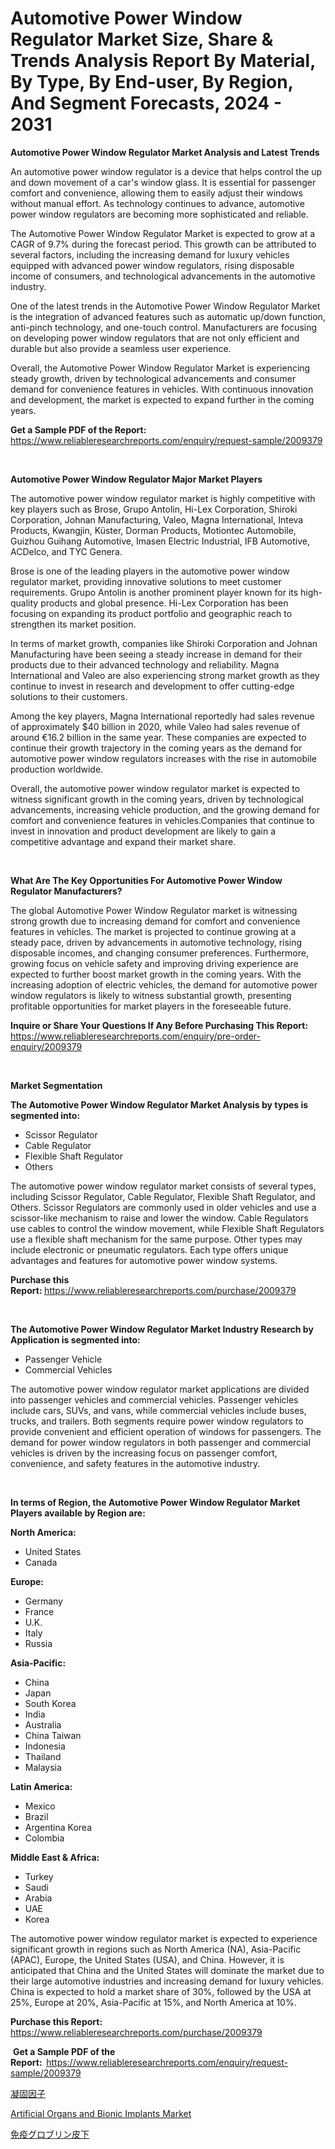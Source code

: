 <p><h1>Automotive Power Window Regulator Market Size, Share & Trends Analysis Report By Material, By Type, By End-user, By Region, And Segment Forecasts, 2024 - 2031</h1></p><p><strong>Automotive Power Window Regulator Market Analysis and Latest Trends</strong></p>
<p><p>An automotive power window regulator is a device that helps control the up and down movement of a car's window glass. It is essential for passenger comfort and convenience, allowing them to easily adjust their windows without manual effort. As technology continues to advance, automotive power window regulators are becoming more sophisticated and reliable.</p><p>The Automotive Power Window Regulator Market is expected to grow at a CAGR of 9.7% during the forecast period. This growth can be attributed to several factors, including the increasing demand for luxury vehicles equipped with advanced power window regulators, rising disposable income of consumers, and technological advancements in the automotive industry.</p><p>One of the latest trends in the Automotive Power Window Regulator Market is the integration of advanced features such as automatic up/down function, anti-pinch technology, and one-touch control. Manufacturers are focusing on developing power window regulators that are not only efficient and durable but also provide a seamless user experience.</p><p>Overall, the Automotive Power Window Regulator Market is experiencing steady growth, driven by technological advancements and consumer demand for convenience features in vehicles. With continuous innovation and development, the market is expected to expand further in the coming years.</p></p>
<p><strong>Get a Sample PDF of the Report:&nbsp;</strong> <a href="https://www.reliableresearchreports.com/enquiry/request-sample/2009379">https://www.reliableresearchreports.com/enquiry/request-sample/2009379</a></p>
<p>&nbsp;</p>
<p><strong>Automotive Power Window Regulator Major Market Players</strong></p>
<p><p>The automotive power window regulator market is highly competitive with key players such as Brose, Grupo Antolin, Hi-Lex Corporation, Shiroki Corporation, Johnan Manufacturing, Valeo, Magna International, Inteva Products, Kwangjin, Küster, Dorman Products, Motiontec Automobile, Guizhou Guihang Automotive, Imasen Electric Industrial, IFB Automotive, ACDelco, and TYC Genera.</p><p>Brose is one of the leading players in the automotive power window regulator market, providing innovative solutions to meet customer requirements. Grupo Antolin is another prominent player known for its high-quality products and global presence. Hi-Lex Corporation has been focusing on expanding its product portfolio and geographic reach to strengthen its market position.</p><p>In terms of market growth, companies like Shiroki Corporation and Johnan Manufacturing have been seeing a steady increase in demand for their products due to their advanced technology and reliability. Magna International and Valeo are also experiencing strong market growth as they continue to invest in research and development to offer cutting-edge solutions to their customers.</p><p>Among the key players, Magna International reportedly had sales revenue of approximately $40 billion in 2020, while Valeo had sales revenue of around €16.2 billion in the same year. These companies are expected to continue their growth trajectory in the coming years as the demand for automotive power window regulators increases with the rise in automobile production worldwide.</p><p>Overall, the automotive power window regulator market is expected to witness significant growth in the coming years, driven by technological advancements, increasing vehicle production, and the growing demand for comfort and convenience features in vehicles.Companies that continue to invest in innovation and product development are likely to gain a competitive advantage and expand their market share.</p></p>
<p>&nbsp;</p>
<p><strong>What Are The Key Opportunities For Automotive Power Window Regulator Manufacturers?</strong></p>
<p><p>The global Automotive Power Window Regulator market is witnessing strong growth due to increasing demand for comfort and convenience features in vehicles. The market is projected to continue growing at a steady pace, driven by advancements in automotive technology, rising disposable incomes, and changing consumer preferences. Furthermore, growing focus on vehicle safety and improving driving experience are expected to further boost market growth in the coming years. With the increasing adoption of electric vehicles, the demand for automotive power window regulators is likely to witness substantial growth, presenting profitable opportunities for market players in the foreseeable future.</p></p>
<p><strong>Inquire or Share Your Questions If Any Before Purchasing This Report:</strong> <a href="https://www.reliableresearchreports.com/enquiry/pre-order-enquiry/2009379">https://www.reliableresearchreports.com/enquiry/pre-order-enquiry/2009379</a></p>
<p>&nbsp;</p>
<p><strong>Market Segmentation</strong></p>
<p><strong>The Automotive Power Window Regulator Market Analysis by types is segmented into:</strong></p>
<p><ul><li>Scissor Regulator</li><li>Cable Regulator</li><li>Flexible Shaft Regulator</li><li>Others</li></ul></p>
<p><p>The automotive power window regulator market consists of several types, including Scissor Regulator, Cable Regulator, Flexible Shaft Regulator, and Others. Scissor Regulators are commonly used in older vehicles and use a scissor-like mechanism to raise and lower the window. Cable Regulators use cables to control the window movement, while Flexible Shaft Regulators use a flexible shaft mechanism for the same purpose. Other types may include electronic or pneumatic regulators. Each type offers unique advantages and features for automotive power window systems.</p></p>
<p><strong>Purchase this Report:&nbsp;</strong><a href="https://www.reliableresearchreports.com/purchase/2009379">https://www.reliableresearchreports.com/purchase/2009379</a></p>
<p>&nbsp;</p>
<p><strong>The Automotive Power Window Regulator Market Industry Research by Application is segmented into:</strong></p>
<p><ul><li>Passenger Vehicle</li><li>Commercial Vehicles</li></ul></p>
<p><p>The automotive power window regulator market applications are divided into passenger vehicles and commercial vehicles. Passenger vehicles include cars, SUVs, and vans, while commercial vehicles include buses, trucks, and trailers. Both segments require power window regulators to provide convenient and efficient operation of windows for passengers. The demand for power window regulators in both passenger and commercial vehicles is driven by the increasing focus on passenger comfort, convenience, and safety features in the automotive industry.</p></p>
<p>&nbsp;</p>
<p><strong>In terms of Region, the Automotive Power Window Regulator Market Players available by Region are:</strong></p>
<p>
    <p> <strong> North America: </strong>
        <ul>
            <li>United States</li>
            <li>Canada</li>
        </ul>
        </p> 
    <p> <strong> Europe: </strong>
        <ul>
            <li>Germany</li>
            <li>France</li>
            <li>U.K.</li>
            <li>Italy</li>
            <li>Russia</li>
        </ul>
        </p> 
    <p> <strong> Asia-Pacific: </strong>
        <ul>
            <li>China</li>
            <li>Japan</li>
            <li>South Korea</li>
            <li>India</li>
            <li>Australia</li>
            <li>China Taiwan</li>
            <li>Indonesia</li>
            <li>Thailand</li>
            <li>Malaysia</li>
        </ul>
        </p> 
    <p> <strong> Latin America: </strong>
        <ul>
            <li>Mexico</li>
            <li>Brazil</li>
            <li>Argentina Korea</li>
            <li>Colombia</li>
        </ul>
        </p> 
    <p> <strong> Middle East & Africa: </strong>
        <ul>
            <li>Turkey</li>
            <li>Saudi</li>
            <li>Arabia</li>
            <li>UAE</li>
            <li>Korea</li>
        </ul>
    </p>
    </p>
<p><p>The automotive power window regulator market is expected to experience significant growth in regions such as North America (NA), Asia-Pacific (APAC), Europe, the United States (USA), and China. However, it is anticipated that China and the United States will dominate the market due to their large automotive industries and increasing demand for luxury vehicles. China is expected to hold a market share of 30%, followed by the USA at 25%, Europe at 20%, Asia-Pacific at 15%, and North America at 10%.</p></p>
<p><strong>Purchase this Report: </strong><a href="https://www.reliableresearchreports.com/purchase/2009379">https://www.reliableresearchreports.com/purchase/2009379</a></p>
<p>&nbsp;<strong>Get a Sample PDF of the Report:&nbsp;&nbsp;</strong><a href="https://www.reliableresearchreports.com/enquiry/request-sample/2009379">https://www.reliableresearchreports.com/enquiry/request-sample/2009379</a></p>
<p><strong></strong></p>
<p><p><a href="https://medium.com/@liamdavis60/%E5%87%9D%E5%9B%BA%E5%9B%A0%E5%AD%90%E5%B8%82%E5%A0%B4%E8%A6%8F%E6%A8%A1%E3%81%A8%E5%B8%82%E5%A0%B4%E5%8B%95%E5%90%91-%E5%AE%8C%E5%85%A8%E3%81%AA%E6%A5%AD%E7%95%8C%E6%A6%82%E8%A6%81-2024%E5%B9%B4%E3%81%8B%E3%82%892031%E5%B9%B4-4634b7d2dc9b">凝固因子</a></p><p><a href="https://view.publitas.com/reportprime-1/artificial-organs-and-bionic-implants-market-size-share-trends-analysis-report-by-material-by-type-by-end-user-by-region-and-segment-forecasts-2023-2030/">Artificial Organs and Bionic Implants Market</a></p><p><a href="https://medium.com/@liamdavis60/%E5%85%8D%E7%96%AB%E3%82%B0%E3%83%AD%E3%83%96%E3%83%AA%E3%83%B3%E7%9A%AE%E4%B8%8B%E5%B8%82%E5%A0%B4%E3%81%AF-%E5%B8%82%E5%A0%B4%E3%82%B7%E3%82%A7%E3%82%A2-%E3%82%B5%E3%82%A4%E3%82%BA-%E3%81%8A%E3%82%88%E3%81%B32031%E5%B9%B4%E3%81%BE%E3%81%A7%E3%81%AE%E4%BA%88%E6%B8%AC%E3%81%AB%E7%84%A6%E7%82%B9%E3%82%92%E3%81%82%E3%81%A6%E3%81%A6%E3%81%84%E3%81%BE%E3%81%99-22293a4816f6">免疫グロブリン皮下</a></p></p>